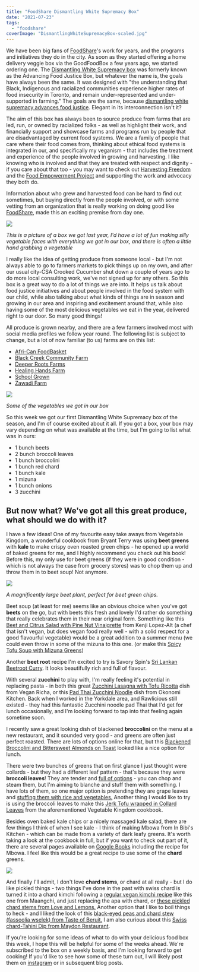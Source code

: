 ```yaml
---
title: "FoodShare Dismantling White Supremacy Box"
date: "2021-07-23"
tags:
  - "foodshare"
coverImage: "DismantlingWhiteSupremacyBox-scaled.jpg"
---
```


We have been big fans of [FoodShare](https://meshell.ca/blog/?s=foodshare)'s work for years, and the programs and initiatives they do in the city. As soon as they started offering a home delivery veggie box via the GoodFoodBox a few years ago, we started ordering one. The [Dismantling White Supremacy box](https://goodfoodbox.foodshare.net/products/large-food-justice-box) was formerly known as the Advancing Food Justice Box, but whatever the name is, the goals have always been the same. It was designed with "the understanding that Black, Indigenous and racialized communities experience higher rates of food insecurity in Toronto, and remain under-represented and under-supported in farming." The goals are the same, because [dismantling white supremacy advances food justice](https://wfpc.sanford.duke.edu/reports/identifying-and-countering-white-supremacy-culture-food-systems). Elegant in its interconnection isn't it?

The aim of this box has always been to source produce from farms that are led, run, or owned by racialized folks - as well as highlight their work, and financially support and showcase farms and programs run by people that are disadvantaged by current food systems. We are a family of people that care where their food comes from, thinking about ethical food systems is integrated in our, and specifically my veganism - that includes the treatment and experience of the people involved in growing and harvesting. I like knowing who is involved and that they are treated with respect and dignity - if you care about that too - you may want to check out [Harvesting Freedom](https://harvestingfreedom.org) and the [Food Empowerment Project](https://foodispower.org/) and supporting the work and advocacy they both do.

Information about who grew and harvested food can be hard to find out sometimes, but buying directly from the people involved, or with some vetting from an organization that is really working on doing good like [FoodShare](https://foodshare.net), made this an exciting premise from day one.

![](images/little-hand-grabbing-carrots-2-1024x683.jpg)

_This is a picture of a box we got last year, I'd have a lot of fun making silly vegetable faces with everything we got in our box, and there is often a little hand grabbing a vegetable_

I really like the idea of getting produce from someone local - but I'm not always able to go to farmers markets to pick things up on my own, and after our usual city-CSA Crooked Cucumber shut down a couple of years ago to do more local consulting work, we've not signed up for any others. So this box is a great way to do a lot of things we are into. It helps us talk about food justice initiatives and about people involved in the food system with our child, while also talking about what kinds of things are in season and growing in our area and inspiring and excitement around that, while also having some of the most delicious vegetables we eat in the year, delivered right to our door. So many good things!

All produce is grown nearby, and there are a few farmers involved most with social media profiles we follow year round. The following list is subject to change, but a lot of now familiar (to us) farms are on this list:

- [Afri-Can FoodBasket](https://africanfoodbasket.ca/)
- [Black Creek Community Farm](https://www.blackcreekfarm.ca/)
- [Deeper Roots Farms](https://www.instagram.com/deeperrootsfarm/)
- [Healing Hands Farm](https://www.healinghandsfarm.com/about)
- [School Grown](https://foodshare.net/program/schoolgrown/)
- [Zawadi Farm](https://zawadi.farm/)

![](images/DismantlingWhiteSupremacyBox-1024x768.jpg)

_Some of the vegetables we got in our box_

So this week we got our first Dismantling White Supremacy box of the season, and I'm of course excited about it all. If you got a box, your box may vary depending on what was available at the time, but I'm going to list what was in ours:

- 1 bunch beets
- 2 bunch broccoli leaves
- 1 bunch broccolini
- 1 bunch red chard
- 1 bunch kale
- 1 mizuna
- 1 bunch onions
- 3 zucchini

## But now what? We've got all this great produce, what should we do with it?

I have a few ideas! One of my favourite easy take aways from Vegetable Kingdom, a wonderful cookbook from Bryant Terry was using **beet greens** with **kale** to make crispy oven roasted green chips - he opened up a world of baked greens for me, and I highly recommend you check out his book! Before this, my only use for beet greens (if they were in good condition - which is not always the case from grocery stores) was to chop them up and throw them in to beet soup! Not anymore.

![](images/beets-1024x839.jpg)

_A magnificently large beet plant, perfect for beet green chips._

Beet soup (at least for me) seems like an obvious choice when you've got **beets** on the go, but with beets this fresh and lovely I'd rather do something that really celebrates them in their near original form. Something like this [Beet and Citrus Salad with Pine Nut Vinaigrette](https://www.seriouseats.com/beet-and-citrus-salad-with-pinenut-vinaigrette-recipe) from Kenji Lopez-Alt (a chef that isn't vegan, but does vegan food really well - with a solid respect for a good flavourful vegetable) would be a great addition to a summer menu (we could even throw in some of the mizuna to this one. (or make this [Spicy Tofu Soup with Mizuna Greens](https://www.seasonedvegetable.com/spicy-tofu-soup-mizuna-greens/))

Another **beet root** recipe I'm excited to try is Savory Spin's [Sri Lankan Beetroot Curry](https://savoryspin.com/beetroot-curry-5/). It looks beautifully rich and full of flavour.

With several **zucchini** to play with, I'm really feeling it's potential in replacing pasta - in both this great [Zucchini Lasagna with Tofu Ricotta](https://www.veganricha.com/vegan-gluten-free-zucchini-lasagna/) dish from Vegan Richa, or this [Pad Thai Zucchini Noodle](https://okonomikitchen.com/pad-thai-zucchini-noodles-with-jackfruit-chicken/) dish from Okonomi Kitchen. Back when I worked in the Yorkdale area, and Rawlicious still existed - they had this fantastic Zucchini noodle pad Thai that I'd get for lunch occasionally, and I'm looking forward to tap into that feeling again sometime soon.

I recently saw a great looking dish of blackened **broccolini** on the menu at a new restaurant, and it sounded very good - and greens are often just perfect roasted. There are lots of options online for that, but this [Blackened Broccolini and Bittersweet Almonds on Toast](https://www.washingtonpost.com/recipes/blackened-broccolini-and-bittersweet-almonds-on-toast/17135/) looked like a nice option for lunch.

There were two bunches of greens that on first glance I just thought were collards - but they had a different leaf pattern - that's because they were **broccoli leaves**! They are tender and [full of options](https://foragerchef.com/broccoli-leaves/) - you can chop and steam them, but I'm aiming to blanche and stuff them with something. I have lots of them, so one major option is pretending they are grape leaves and [stuffing them with rice and vegetables.](https://feelgoodfoodie.net/recipe/stuffed-grape-leaves/) Another thing I would like to try is using the broccoli leaves to make this [Jerk Tofu wrapped in Collard Leaves](https://www.epicurious.com/recipes/food/views/jerk-tofu-wrapped-in-collard-leaves-bryant-terry-vegetable-kingdom) from the aforementioned Vegetable Kingdom cookbook.

Besides oven baked kale chips or a nicely massaged kale salad, there are few things I think of when I see kale - I think of making Mbowa from In Bibi's Kitchen - which can be made from a variety of dark leafy greens. It's worth taking a look at the cookbook in full, but if you want to check out part of it, there are several pages available on [Google Books](https://books.google.ca/books?id=mpPJDwAAQBAJ&lpg=PA182&ots=ovqffj0taD&dq=mbowa%20in%20bibis%20kitchen&pg=PA183#v=onepage&q&f=false) including the recipe for Mbowa. I feel like this would be a great recipe to use some of the **chard** greens.

![](images/greens-in-a-sink-1024x768.jpg)

And finally I'll admit, I don't love **chard stems**, or chard at all really - but I do like pickled things - two things I've done in the past with swiss chard is turned it into a chard kimchi following a [regular vegan kimchi recipe](https://www.maangchi.com/recipe/chaesik-kimchi) like this one from Maangchi, and just replacing the apa with chard, or [these pickled chard stems from Love and Lemons.](https://www.loveandlemons.com/pickled-chard-stems/) Another option that I like to boil things to heck - and I liked the look of this [black-eyed peas and chard stew (fassoolia wselek) from Taste of Beruit.](https://www.tasteofbeirut.com/black-eyed-peas-and-chard-stew-fassoolia-wselek/) I am also curious about this [Swiss chard-Tahini Dip from Maydon Restaurant](https://www.bonappetit.com/recipe/swiss-chard-tahini-dip).

If you're looking for some ideas of what to do with your delicious food box this week, I hope this will be helpful for some of the weeks ahead. We're subscribed to the box on a weekly basis, and I'm looking forward to get cooking! If you'd like to see how some of these turn out, I will likely post them on [instagram](https://www.instagram.com/foodbookforest) or in subsequent blog posts.
